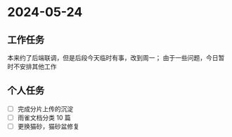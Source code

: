 # 2024-05-24

## 工作任务

本来约了后端联调，但是后段今天临时有事，改到周一；
由于一些问题，今日暂时不安排其他工作

## 个人任务

- [ ] 完成分片上传的沉淀
- [ ] 雨雀文档分类 10 篇
- [ ] 更换猫砂，猫砂盆修复
